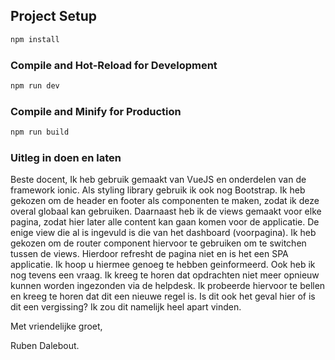 ## Project Setup

```sh
npm install
```

### Compile and Hot-Reload for Development

```sh
npm run dev
```

### Compile and Minify for Production

```sh
npm run build
```

### Uitleg in doen en laten

Beste docent,
Ik heb gebruik gemaakt van VueJS en onderdelen van de framework ionic. Als styling library gebruik ik ook nog Bootstrap. Ik heb gekozen om de header en footer als componenten te maken, zodat ik deze overal globaal kan gebruiken. Daarnaast heb ik de views gemaakt voor elke pagina, zodat hier later alle content kan gaan komen voor de applicatie. De enige view die al is ingevuld is die van het dashboard (voorpagina). Ik heb gekozen om de router component hiervoor te gebruiken om te switchen tussen de views. Hierdoor refresht de pagina niet en is het een SPA applicatie. Ik hoop u hiermee genoeg te hebben geinformeerd. Ook heb ik nog tevens een vraag. Ik kreeg te horen dat opdrachten niet meer opnieuw kunnen worden ingezonden via de helpdesk. Ik probeerde hiervoor te bellen en kreeg te horen dat dit een nieuwe regel is. Is dit ook het geval hier of is dit een vergissing? Ik zou dit namelijk heel apart vinden.

Met vriendelijke groet,

Ruben Dalebout.
